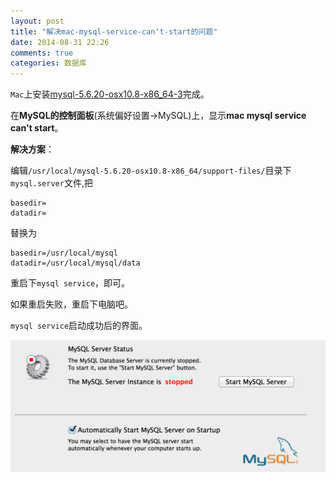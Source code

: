 ```yaml
---
layout: post
title: "解决mac-mysql-service-can‘t-start的问题"
date: 2014-08-31 22:26
comments: true
categories: 数据库
---
```

`Mac`上安装[mysql-5.6.20-osx10.8-x86_64-3](http://dev.mysql.com/downloads/mysql/)完成。

<!--more-->

在**MySQL的控制面板**(系统偏好设置->MySQL)上，显示**mac mysql service can't start**。

**解决方案**：

编辑`/usr/local/mysql-5.6.20-osx10.8-x86_64/support-files/`目录下`mysql.server`文件,把

    basedir=
    datadir=
        
替换为

    basedir=/usr/local/mysql 
    datadir=/usr/local/mysql/data 
 
重启下`mysql service`，即可。

如果重启失败，重启下电脑吧。

`mysql service`启动成功后的界面。

![image](/images/post/2014-08-31-mac-mysql-service-can-not-start/mysql_service_ok.png)
